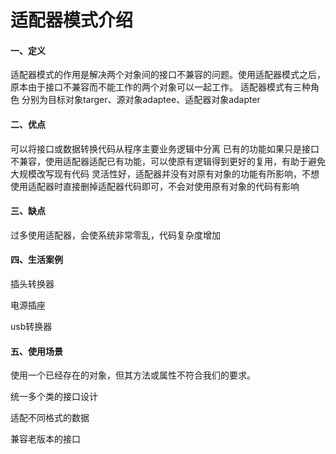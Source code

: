 # 适配器模式介绍

#### 一、定义

适配器模式的作用是解决两个对象间的接口不兼容的问题。使用适配器模式之后，原本由于接口不兼容而不能工作的两个对象可以一起工作。
适配器模式有三种角色 分别为目标对象targer、源对象adaptee、适配器对象adapter

#### 二、优点

可以将接口或数据转换代码从程序主要业务逻辑中分离
已有的功能如果只是接口不兼容，使用适配器适配已有功能，可以使原有逻辑得到更好的复用，有助于避免大规模改写现有代码
灵活性好，适配器并没有对原有对象的功能有所影响，不想使用适配器时直接删掉适配器代码即可，不会对使用原有对象的代码有影响

#### 三、缺点

过多使用适配器，会使系统非常零乱，代码复杂度增加

#### 四、生活案例

插头转换器

电源插座

usb转换器

#### 五、使用场景

使用一个已经存在的对象，但其方法或属性不符合我们的要求。

统一多个类的接口设计

适配不同格式的数据

兼容老版本的接口
